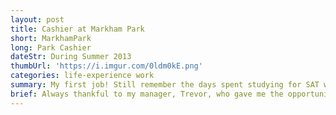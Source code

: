 ```yaml
---
layout: post
title: Cashier at Markham Park
short: MarkhamPark
long: Park Cashier
dateStr: During Summer 2013
thumbUrl: 'https://i.imgur.com/0ldm0kE.png'
categories: life-experience work
summary: My first job! Still remember the days spent studying for SAT while selling park tickets...
brief: Always thankful to my manager, Trevor, who gave me the opportunity to work here. This is a very nice part-time job a highschool student can expect. Working mostly as a cashier, I learned not only to minimize my mistakes on counting money, but also how to talk to people and give instructions. I really appreciate how much I grow from having this job. I managed to push myself to get an official driver's license within three months; I opened a bank account and start learning to budget my expenses; and by having the many interactions with people, I became more confident with socializing with new people.
---
```

